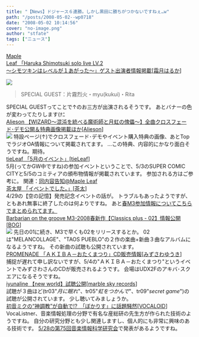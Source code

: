 ```yaml
---
title: "【News】ドジャース６連勝。しかし黒田に勝ちがつかないですねぇ…w"
path: "/posts/2008-05-02--wp0718"
date: "2008-05-02 10:14:56"
cover: "no-image.png"
author: "stfate"
tags: ["ニュース"]
---
```


<style type="text/css">
<!--
p {white-space: pre-wrap};
-->
</style>

<a class="topics" href="http://shimotsukin.com/live/" target="_blank">Maple Leaf 「Haruka Shimotsuki solo live LV.2 ～シモツキンはレベルが１あがった～」ゲスト出演者情報掲載</a><span class="junre">[<a href="http://shimotsukin.com/" target="_blank">霜月はるか</a>]</span>
<div class="news"><a href="http://shimotsukin.com/live/" target="_top"><img src="http://shimotsukin.com/live/ban400.jpg"></a><blockquote>SPECIAL GUEST：片霧烈火・myu(kukui)・Rita</blockquote>SPECIAL GUESTってことで↑のお三方が出演されるそうです。
あとバナーの色が変わってたりします(ﾅﾆ</div>
<a class="topics" href="http://www.alieson.net/html/" target="_blank">Alieson 【WIZARD～混沌を統べる魔術師と月虹の傀儡～】全曲クロスフェード･デモ公開＆特典画像掲載ほか</a><span class="junre">[<a href="http://www.alieson.net/html/" target="_blank">Alieson</a>]</span>
<div class="news"><a href="http://www.alieson.net/html/wiz/index.html" target="_blank"><img src="http://www.alieson.net/html/wiz/img/banner01.jpg"></a>
特設ページ(↑)でクロスフェード･デモやイベント購入特典の画像、あとTopでラジオOA情報について掲載されてます。
…この特典、内容的にかなり面白そうですね。期待。</div>
<a class="topics" href="http://tieleaf.net/" target="_blank">tieLeaf 「5月のイベント」</a><span class="junre">[<a href="http://tieleaf.net/" target="_blank">tieLeaf</a>]</span>
<div class="news">5月(ってかGW中ですね)の参加イベントということで、5/3のSUPER COMIC CITYと5/5のコミティアの頒布物情報が掲載されています。
参加される方はご参考に。
関連：<a href="http://shimotsukin.com/" target="_blank">同内容告知@Maple Leaf</a></div>
<a class="topics" href="http://chata.moo.jp/archives/2008/05/02121209.html" target="_blank">茶太屋 「イベントでした。」</a><span class="junre">[<a href="http://chata.moo.jp/" target="_blank">茶太</a>]</span>
<div class="news">4/29の【空の記憶】発売記念イベントの話が。
トラブルもあったようですが、ともあれ無事に終了したのは何よりですね。
あと<a href="http://chata.moo.jp/archives/2008/05/11154906.html" target="_blank">春M3参加情報についてこちらでまとめられてます。</a></div>
<a class="topics" href="http://www.astronotes.jp/bog-official/index.html" target="_blank">Barbarian on the groove M3-2008春新作【Classics plus - 02】情報公開</a><span class="junre">[<a href="http://www.wadai.jp/bog/" target="_blank">BOG</a>]</span>
<div class="news"><a href="http://www.astronotes.jp/bog-official/sp_cp01_1.html" target="_blank"><img src="http://stfate.net/img/cp02_banner_s.jpg"></a>
先日の01に続き、M3で早くも02をリリースするとか。
02は"MELANCOLLAGE"、"TAOS PUEBLO"の２作の楽曲+新曲３曲なアルバムになるようですね。
その新曲の試聴も公開されています。</div>
<a class="topics" href="http://park17.wakwak.com/~one/promenade/" target="_blank">PROMENADE 「ＡＫＩＢＡ－おたくまつり」CD販売情報</a><span class="junre">[<a href="http://park17.wakwak.com/~one/promenade/" target="_blank">みずさわゆうき</a>]</span>
<div class="news">捕捉が遅れて申し訳ないですが、5/4の"ＡＫＩＢＡ－おたくまつり"というイベントでみずさわさんのCDが販売されるようです。
会場はUDX2Fのアキバ･スクエアになるそうですね。</div>
<a class="topics" href="http://www.marbleskyrecords.com/newworld/" target="_blank">iyunaline 【new world】試聴公開</a><span class="junre">[<a href="http://www.marbleskyrecords.com/" target="_blank">marble sky records</a>]</span>
<div class="news">試聴が３曲ほど(tr03"<em>月に眠れ</em>"、tr05"<em>虹をつかんで</em>"、tr09"<em>secret game</em>")の試聴が公開されています。
少し聴いてみましょうか。</div>
<a class="topics" href="http://www.itmedia.co.jp/news/articles/0805/01/news103.html" target="_blank">初音ミクの“神調教”が自動で!?　「ぼかりす」に話題騒然</a><span class="junre">[<a href="http://www.vocaloid.com/jp/index.html" target="_blank">VOCALOID</a>]</span>
<div class="news">VocaListner、音楽情報処理の分野で有名な産総研の先生方が作られた技術のようですね。
自分の研究分野とも少し関連しますし、個人的にも非常に興味のある技術です。
<a href="http://www.ipsj.or.jp/sigmus/SIG/sig200805program.html" target="_blank">5/28の第75回音楽情報科学研究会</a>で発表があるようですね。</div>
